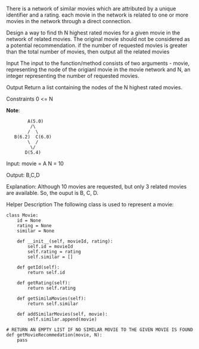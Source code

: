 There is a network of similar movies which are attributed by a unique identifier and a rating. each movie in the network is related to one or more movies in the network through a direct connection.

Design a way to find th N highest rated movies for a given movie in the network of related movies. The original movie should not be considered as a potential recommendation. if the number of requested movies is greater than the total number of movies, then output all the related movies

Input
The input to the function/method consists of two arguments - movie, representing the node of the origianl movie in the movie network and N, an integer representing the number of requested movies.

Output
Return a list containing the nodes of the N highest rated movies.

Constraints
0 <= N

__Note__:

```
        A(5.0)
         /\
        /  \
   B(6.2)  C(6.0)
        \  / 
         \/
       D(5.4)
```
       
Input:
movie = A
N = 10

Output:
B,C,D

Explanation:
Although 10 movies are requested, but only 3 related movies are available. So, the ouput is B, C, D.

Helper Description
The following class is used to represent a movie:

```
class Movie:
	id = None
	rating = None
	similar = None

	def __init__(self, movieId, rating):
		self.id = movieId
		self.rating = rating
		self.similar = []

	def getId(self):
		return self.id

	def getRating(self):
		return self.rating

	def getSimilaMovies(self):
		return self.similar

	def addSimilarMovies(self, movie):
		self.similar.append(movie)
```
```
# RETURN AN EMPTY LIST IF NO SIMILAR MOVIE TO THE GIVEN MOVIE IS FOUND
def getMovieRecommedation(movie, N):
	pass
```
